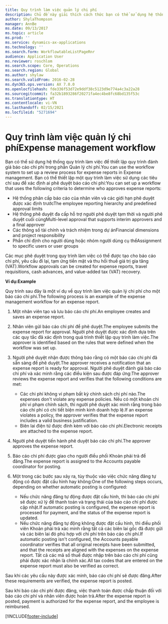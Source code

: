 ```yaml
---
title: Quy trình làm việc quản lý chi phí
description: Chủ đề này giải thích cách thức bạn có thể sử dụng hệ thống quy trình làm việc trong Microsoft Dynamics 365 Finance để thiết lập quy trình đánh giá báo cáo chi phí trong phần Quản lý chi phí.
author: ShylaThompson
manager: AnnBe
ms.date: 09/13/2017
ms.topic: article
ms.prod: ''
ms.service: dynamics-ax-applications
ms.technology: ''
ms.search.form: WorkflowtableListPageRnr
audience: Application User
ms.reviewer: roschlom
ms.search.scope: Core, Operations
ms.search.region: Global
ms.author: shylaw
ms.search.validFrom: 2016-02-28
ms.dyn365.ops.version: AX 7.0.0
ms.openlocfilehash: fde336f53d72e9ddf38c5123d9e774a4c3a22a28
ms.sourcegitcommit: fa32b1893286f20271fa4ec4be8fc68bd135f53c
ms.translationtype: HT
ms.contentlocale: vi-VN
ms.lasthandoff: 02/15/2021
ms.locfileid: "5271694"
---
```

# <a name="expense-management-workflow"></a><span data-ttu-id="9249f-103">Quy trình làm việc quản lý chi phí</span><span class="sxs-lookup"><span data-stu-id="9249f-103">Expense management workflow</span></span>

<span data-ttu-id="9249f-104">Bạn có thể sử dụng hệ thống quy trình làm việc để thiết lập quy trình đánh giá báo cáo chi phí trong phần Quản lý chi phí.</span><span class="sxs-lookup"><span data-stu-id="9249f-104">You can use the workflow system to set up a review process for expense reports in Expense management.</span></span> <span data-ttu-id="9249f-105">Bạn có thể thiết lập một quy trình làm việc sử dụng các tiêu chí sau để xác định ai phê duyệt báo cáo chi phí:</span><span class="sxs-lookup"><span data-stu-id="9249f-105">You can set up a workflow that uses the following criteria to determine who approves expense reports:</span></span>

- <span data-ttu-id="9249f-106">Hệ thống phân cấp báo cáo của nhân viên và các giới hạn phê duyệt được xác định trước</span><span class="sxs-lookup"><span data-stu-id="9249f-106">The employee reporting hierarchy and predefined approval limits</span></span>
- <span data-ttu-id="9249f-107">Hệ thống phê duyệt đa cấp hỗ trợ người phê duyệt tạm thời và người phê duyệt cuối cùng</span><span class="sxs-lookup"><span data-stu-id="9249f-107">Multi-level approval that supports interim approvers and a final approver</span></span>
- <span data-ttu-id="9249f-108">Các thông số tài chính và trách nhiệm trong dự án</span><span class="sxs-lookup"><span data-stu-id="9249f-108">Financial dimensions and project responsibility</span></span>
- <span data-ttu-id="9249f-109">Phần chỉ định cho người dùng hoặc nhóm người dùng cụ thể</span><span class="sxs-lookup"><span data-stu-id="9249f-109">Assignment to specific users or user groups</span></span>

<span data-ttu-id="9249f-110">Các mục phê duyệt trong quy trình làm việc có thể được tạo cho báo cáo chi phí, yêu cầu đi lại, tạm ứng tiền mặt và thu hồi thuế giá trị gia tăng (VAT).</span><span class="sxs-lookup"><span data-stu-id="9249f-110">Workflow approvals can be created for expense reports, travel requisitions, cash advances, and value-added tax (VAT) recovery.</span></span>

<span data-ttu-id="9249f-111">**Ví dụ:**</span><span class="sxs-lookup"><span data-stu-id="9249f-111">**Example**</span></span>

<span data-ttu-id="9249f-112">Quy trình sau đây là một ví dụ về quy trình làm việc quản lý chi phí cho một báo cáo chi phí.</span><span class="sxs-lookup"><span data-stu-id="9249f-112">The following process is an example of the expense management workflow for an expense report.</span></span>

1. <span data-ttu-id="9249f-113">Một nhân viên tạo và lưu báo cáo chi phí.</span><span class="sxs-lookup"><span data-stu-id="9249f-113">An employee creates and saves an expense report.</span></span>
2. <span data-ttu-id="9249f-114">Nhân viên gửi báo cáo chi phí để phê duyệt.</span><span class="sxs-lookup"><span data-stu-id="9249f-114">The employee submits the expense report for approval.</span></span> <span data-ttu-id="9249f-115">Người phê duyệt được xác định dựa trên các quy tắc đã xác định trong quá trình thiết lập quy trình làm việc.</span><span class="sxs-lookup"><span data-stu-id="9249f-115">The approver is identified based on the rules that were defined when the workflow was set up.</span></span>
3. <span data-ttu-id="9249f-116">Người phê duyệt nhận được thông báo rằng có một báo cáo chi phí đã sẵn sàng để phê duyệt.</span><span class="sxs-lookup"><span data-stu-id="9249f-116">The approver receives a notification that an expense report is ready for approval.</span></span> <span data-ttu-id="9249f-117">Người phê duyệt đánh giá báo cáo chi phí và xác minh rằng các điều kiện sau được đáp ứng:</span><span class="sxs-lookup"><span data-stu-id="9249f-117">The approver reviews the expense report and verifies that the following conditions are met:</span></span>

    - <span data-ttu-id="9249f-118">Các chi phí không vi phạm bất kỳ chính sách chi phí nào.</span><span class="sxs-lookup"><span data-stu-id="9249f-118">The expenses don't violate any expense policies.</span></span> <span data-ttu-id="9249f-119">Nếu có một khoản chi phí vi phạm chính sách, thì người phê duyệt xác minh rằng trong báo cáo chi phí có chi tiết biện minh kinh doanh hợp lệ.</span><span class="sxs-lookup"><span data-stu-id="9249f-119">If an expense violates a policy, the approver verifies that the expense report includes a valid business justification.</span></span>
    - <span data-ttu-id="9249f-120">Biên lai điện tử được đính kèm với báo cáo chi phí.</span><span class="sxs-lookup"><span data-stu-id="9249f-120">Electronic receipts are attached to the expense report.</span></span>

4. <span data-ttu-id="9249f-121">Người phê duyệt tiến hành phê duyệt báo cáo chi phí.</span><span class="sxs-lookup"><span data-stu-id="9249f-121">The approver approves the expense report.</span></span>
5. <span data-ttu-id="9249f-122">Báo cáo chi phí được giao cho người điều phối Khoản phải trả để đăng.</span><span class="sxs-lookup"><span data-stu-id="9249f-122">The expense report is assigned to the Accounts payable coordinator for posting.</span></span>
6. <span data-ttu-id="9249f-123">Một trong các bước sau xảy ra, tùy thuộc vào việc chức năng đăng tự động có được đặt cấu hình hay không:</span><span class="sxs-lookup"><span data-stu-id="9249f-123">One of the following steps occurs, depending on whether automatic posting is configured:</span></span>

    - <span data-ttu-id="9249f-124">Nếu chức năng đăng tự động được đặt cấu hình, thì báo cáo chi phí sẽ được xử lý để thanh toán và trạng thái của báo cáo chi phí được cập nhật.</span><span class="sxs-lookup"><span data-stu-id="9249f-124">If automatic posting is configured, the expense report is processed for payment, and the status of the expense report is updated.</span></span>
    - <span data-ttu-id="9249f-125">Nếu chức năng đăng tự động không được đặt cấu hình, thì điều phối viên Khoản phải trả xác minh rằng tất cả các biên lai gốc đã được gửi và các biên lai đó phù hợp với chi phí trên báo cáo chi phí.</span><span class="sxs-lookup"><span data-stu-id="9249f-125">If automatic posting isn't configured, the Accounts payable coordinator verifies that all original receipts have been submitted, and that the receipts are aligned with the expenses on the expense report.</span></span> <span data-ttu-id="9249f-126">Tất cả các mã số thuế được nhập trên báo cáo chi phí cũng phải được xác nhận là chính xác.</span><span class="sxs-lookup"><span data-stu-id="9249f-126">All tax codes that are entered on the expense report must also be verified as correct.</span></span>

<span data-ttu-id="9249f-127">Sau khi các yêu cầu này được xác minh, báo cáo chi phí sẽ được đăng.</span><span class="sxs-lookup"><span data-stu-id="9249f-127">After these requirements are verified, the expense report is posted.</span></span>

<span data-ttu-id="9249f-128">Sau khi báo cáo chi phí được đăng, việc thanh toán được chấp thuận đối với báo cáo chi phí và nhân viên được hoàn trả.</span><span class="sxs-lookup"><span data-stu-id="9249f-128">After the expense report is posted, payment is authorized for the expense report, and the employee is reimbursed.</span></span>


[!INCLUDE[footer-include](../includes/footer-banner.md)]